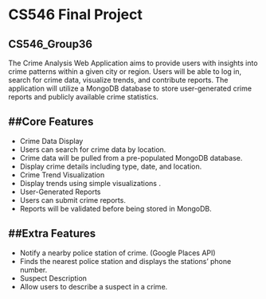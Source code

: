 # CS546 Final Project
## CS546_Group36

The Crime Analysis Web Application aims to provide users with insights into crime patterns within a given city or region. Users will be able to log in, search for crime data, visualize trends, and contribute reports. The application will utilize a MongoDB database to store user-generated crime reports and publicly available crime statistics.

##Core Features
---------------

* Crime Data Display
* Users can search for crime data by location.
* Crime data will be pulled from a pre-populated MongoDB database.
* Display crime details including type, date, and location.
* Crime Trend Visualization
* Display trends using simple visualizations .
* User-Generated Reports
* Users can submit crime reports.
* Reports will be validated before being stored in MongoDB.


##Extra Features
----------------

* Notify a nearby police station of crime. (Google Places API)
* Finds the nearest police station and displays the stations’ phone number.
* Suspect Description
* Allow users to describe a suspect in a crime.
